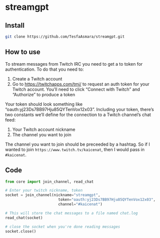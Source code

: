 # streamgpt

<!-- WARNING: THIS FILE WAS AUTOGENERATED! DO NOT EDIT! -->

## Install

``` sh
git clone https://github.com/TesfaAsmara/streamgpt.git
```

## How to use

To stream messages from Twitch IRC you need to get a to token for
authentication. To do that you need to:

1.  Create a Twitch account
2.  Go to https://twitchapps.com/tmi/ to request an auth token for your
    Twitch account. You’ll need to click “Connect with Twitch” and
    “Authorize” to produce a token

Your token should look something like
“oauth:yj23Ds7BB97Hju85QYTenVox12x03”. Including your token, there’s two
constants we’ll define for the connection to a Twitch channel’s chat
feed:

1.  Your Twitch account nickname
2.  The channel you want to join

The channel you want to join should be preceeded by a hashtag. So if I
wanted to join `https://www.twitch.tv/kaicenat`, then I would pass in
`#kaicenat`.

## Code

``` python
from core import join_channel, read_chat

# Enter your twitch nickname, token
socket = join_channel(nickname="streamgpt", 
                        token="oauth:yj23Ds7BB97Hju85QYTenVox12x03",  
                        channel="#kaicenat")

# This will store the chat messages to a file named chat.log
read_chat(socket)

# close the socket when you're done reading messages
socket.close()
```
